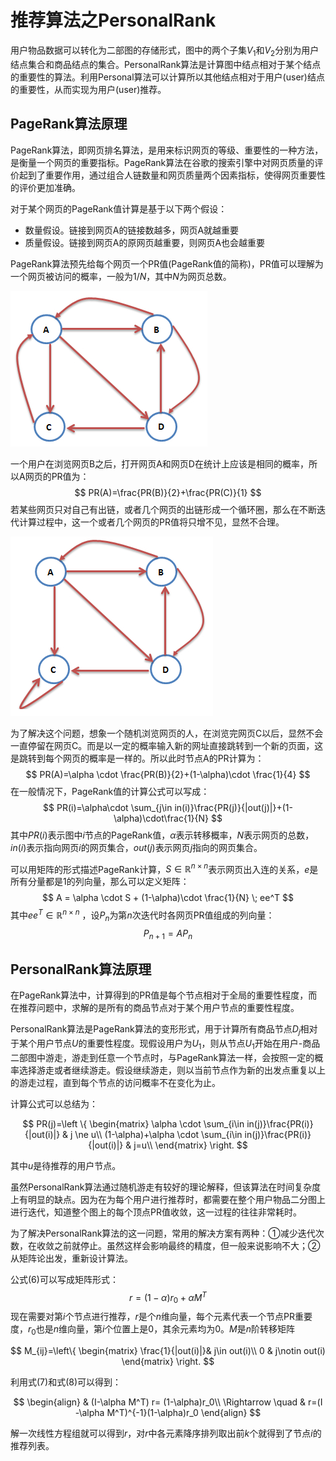 # 推荐算法之PersonalRank

用户物品数据可以转化为二部图的存储形式，图中的两个子集$V_1$和$V_2$分别为用户结点集合和商品结点的集合。PersonalRank算法是计算图中结点相对于某个结点的重要性的算法。利用Personal算法可以计算所以其他结点相对于用户(user)结点的重要性，从而实现为用户(user)推荐。



## PageRank算法原理

PageRank算法，即网页排名算法，是用来标识网页的等级、重要性的一种方法，是衡量一个网页的重要指标。PageRank算法在谷歌的搜索引擎中对网页质量的评价起到了重要作用，通过组合人链数量和网页质量两个因素指标，使得网页重要性的评价更加准确。

对于某个网页的PageRank值计算是基于以下两个假设：

+ 数量假设。链接到网页A的链接数越多，网页A就越重要
+ 质量假设。链接到网页A的原网页越重要，则网页A也会越重要

PageRank算法预先给每个网页一个PR值(PageRank值的简称)，PR值可以理解为一个网页被访问的概率，一般为$1/N$，其中$N$为网页总数。

![pagerank1](assets/pagerank1.png)

一个用户在浏览网页B之后，打开网页A和网页D在统计上应该是相同的概率，所以A网页的PR值为：
$$
PR(A)=\frac{PR(B)}{2}+\frac{PR(C)}{1}
$$
若某些网页只对自己有出链，或者几个网页的出链形成一个循环圈，那么在不断迭代计算过程中，这一个或者几个网页的PR值将只增不见，显然不合理。

![pagerank2](assets/pagerank2.png)

为了解决这个问题，想象一个随机浏览网页的人，在浏览完网页C以后，显然不会一直停留在网页C。而是以一定的概率输入新的网址直接跳转到一个新的页面，这是跳转到每个网页的概率是一样的。所以此时节点A的PR计算为：
$$
PR(A)=\alpha \cdot \frac{PR(B)}{2}+(1-\alpha)\cdot \frac{1}{4}
$$
在一般情况下，PageRank值的计算公式可以写成：
$$
PR(i)=\alpha\cdot \sum_{j\in in(i)}\frac{PR(j)}{|out(j)|}+(1-\alpha)\cdot\frac{1}{N}
$$
其中$PR(i)$表示图中$i$节点的PageRank值，$\alpha$表示转移概率，$N$表示网页的总数，$in(i)$表示指向网页$i$的网页集合，$out(j)$表示网页$j$指向的网页集合。

可以用矩阵的形式描述PageRank计算，$S\in \mathbb{R}^{n\times n}$表示网页出入连的关系，$e$是所有分量都是1的列向量，那么可以定义矩阵：
$$
A = \alpha \cdot S + (1-\alpha)\cdot \frac{1}{N} \; ee^T
$$
其中$ee^T\in \mathbb{R}^{n\times n}$ ，设$P_n$为第$n$次迭代时各网页PR值组成的列向量：
$$
P_{n+1}=A P_{n}
$$

## PersonalRank算法原理

在PageRank算法中，计算得到的PR值是每个节点相对于全局的重要性程度，而在推荐问题中，求解的是所有的商品节点对于某个用户节点的重要性程度。

PersonalRank算法是PageRank算法的变形形式，用于计算所有商品节点$D_j$相对于某个用户节点$U$的重要性程度。现假设用户为$U_1$，则从节点$U_1$开始在用户-商品二部图中游走，游走到任意一个节点时，与PageRank算法一样，会按照一定的概率选择游走或者继续游走。假设继续游走，则以当前节点作为新的出发点重复以上的游走过程，直到每个节点的访问概率不在变化为止。

计算公式可以总结为：

$$
PR(j)=\left \{
    \begin{matrix}
   	\alpha \cdot \sum_{i\in in(j)}\frac{PR(i)}{|out(i)|} & j \ne u\\
   	(1-\alpha)+\alpha \cdot \sum_{i\in in(j)}\frac{PR(i)}{|out(i)|} &  j=u\\
    \end{matrix}
\right.
$$

其中$u$是待推荐的用户节点。

虽然PersonalRank算法通过随机游走有较好的理论解释，但该算法在时间复杂度上有明显的缺点。因为在为每个用户进行推荐时，都需要在整个用户物品二分图上进行迭代，知道整个图上的每个顶点PR值收敛，这一过程的往往非常耗时。

为了解决PersonalRank算法的这一问题，常用的解决方案有两种：①减少迭代次数，在收敛之前就停止。虽然这样会影响最终的精度，但一般来说影响不大；②从矩阵论出发，重新设计算法。

公式(6)可以写成矩阵形式：
$$
r=(1-\alpha)r_0+\alpha M ^T
$$
现在需要对第$i$个节点进行推荐，$r$是个$n$维向量，每个元素代表一个节点PR重要度，$r_0$也是$n$维向量，第$i$个位置上是0，其余元素均为0。$M$是$n$阶转移矩阵

$$
M_{ij}=\left\{
\begin{matrix}
\frac{1}{|out(i)|}& j\in out(i)\\
0 & j\notin out(i)
\end{matrix}
\right.
$$

利用式(7)和式(8)可以得到：

$$
\begin{align}
& (I-\alpha M^T) r= (1-\alpha)r_0\\
\Rightarrow \quad & r=(I -\alpha M^T)^{-1}(1-\alpha)r_0
\end{align}
$$

解一次线性方程组就可以得到$r$，对$r$中各元素降序排列取出前$k$个就得到了节点$i$的推荐列表。






